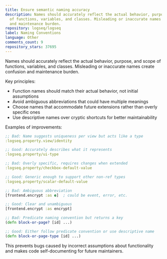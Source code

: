 ```yaml
---
title: Ensure semantic naming accuracy
description: Names should accurately reflect the actual behavior, purpose, and scope
  of functions, variables, and classes. Misleading or inaccurate names create confusion
  and maintenance burden.
repository: logseq/logseq
label: Naming Conventions
language: Other
comments_count: 9
repository_stars: 37695
---
```


Names should accurately reflect the actual behavior, purpose, and scope of functions, variables, and classes. Misleading or inaccurate names create confusion and maintenance burden.

Key principles:
- Function names should match their actual behavior, not initial assumptions
- Avoid ambiguous abbreviations that could have multiple meanings
- Choose names that accommodate future extensions rather than overly specific ones
- Use descriptive names over cryptic shortcuts for better maintainability

Examples of improvements:
```clojure
;; Bad: Name suggests uniqueness per view but acts like a type
:logseq.property.view/identity

;; Good: Accurately describes what it represents  
:logseq.property/ui-type

;; Bad: Overly specific, requires changes when extended
:logseq.property/checkbox-default-value

;; Good: Generic enough to support other non-ref types
:logseq.property/scalar-default-value

;; Bad: Ambiguous abbreviation
[frontend.encrypt :as e]  ; could be event, error, etc.

;; Good: Clear and unambiguous
[frontend.encrypt :as encrypt]

;; Bad: Predicate naming convention but returns a key
(defn block-or-page? [id] ...)

;; Good: Either follow predicate convention or use descriptive name
(defn block-or-page-type [id] ...)
```

This prevents bugs caused by incorrect assumptions about functionality and makes code self-documenting for future maintainers.